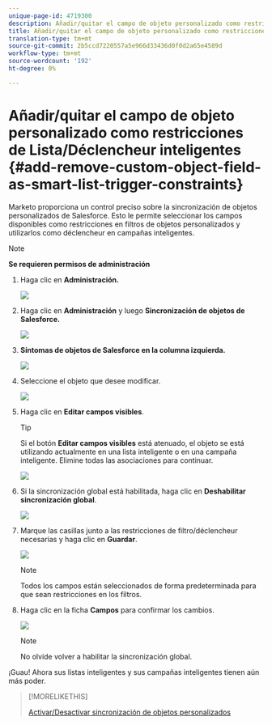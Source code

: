 ```yaml
---
unique-page-id: 4719300
description: Añadir/quitar el campo de objeto personalizado como restricciones de Lista/Déclencheur inteligentes - Documentos de marketing - Documentación del producto
title: Añadir/quitar el campo de objeto personalizado como restricciones de Lista/Déclencheur inteligentes
translation-type: tm+mt
source-git-commit: 2b5ccd7220557a5e966d33436d0f0d2a65e4589d
workflow-type: tm+mt
source-wordcount: '192'
ht-degree: 0%

---
```



# Añadir/quitar el campo de objeto personalizado como restricciones de Lista/Déclencheur inteligentes {#add-remove-custom-object-field-as-smart-list-trigger-constraints}

Marketo proporciona un control preciso sobre la sincronización de objetos personalizados de Salesforce. Esto le permite seleccionar los campos disponibles como restricciones en filtros de objetos personalizados y utilizarlos como déclencheur en campañas inteligentes.

>[!NOTE]
>
>**Se requieren permisos de administración**

1. Haga clic en **Administración.**

   ![](assets/image2014-12-10-13-3a9-3a47.png)

1. Haga clic en **Administración** y luego **Sincronización de objetos de Salesforce.**

   ![](assets/image2015-12-11-15-3a11-3a41.png)

1. **Síntomas de objetos de Salesforce en la columna izquierda.** 

   ![](assets/image2015-12-11-15-3a15-3a15.png)

1. Seleccione el objeto que desee modificar.

   ![](assets/image2014-12-10-13-3a10-3a11.png)

1. Haga clic en **Editar campos visibles**.

   >[!TIP]
   >
   >Si el botón **Editar campos visibles** está atenuado, el objeto se está utilizando actualmente en una lista inteligente o en una campaña inteligente. Elimine todas las asociaciones para continuar.

   ![](assets/image2014-12-10-13-3a10-3a25.png)

1. Si la sincronización global está habilitada, haga clic en **Deshabilitar sincronización global**.

   ![](assets/image2014-12-10-13-3a10-3a36.png)

1. Marque las casillas junto a las restricciones de filtro/déclencheur necesarias y haga clic en **Guardar**.

   ![](assets/image2014-12-10-13-3a10-3a47.png)

   >[!NOTE]
   >
   >Todos los campos están seleccionados de forma predeterminada para que sean restricciones en los filtros.

1. Haga clic en la ficha **Campos** para confirmar los cambios.

   ![](assets/image2014-12-10-13-3a10-3a56.png)

   >[!NOTE]
   >
   >No olvide volver a habilitar la sincronización global.

¡Guau! Ahora sus listas inteligentes y sus campañas inteligentes tienen aún más poder.

>[!MORELIKETHIS]
>
>[Activar/Desactivar sincronización de objetos personalizados](/help/marketo/product-docs/crm-sync/salesforce-sync/setup/optional-steps/enable-disable-custom-object-sync.md)
